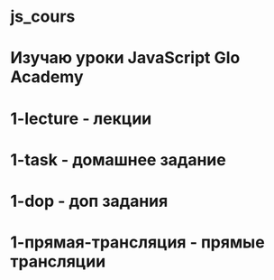 # js_cours

# Изучаю уроки JavaScript Glo Academy

# 1-lecture - лекции

# 1-task - домашнее задание

# 1-dop - доп задания

# 1-прямая-трансляция - прямые трансляции

